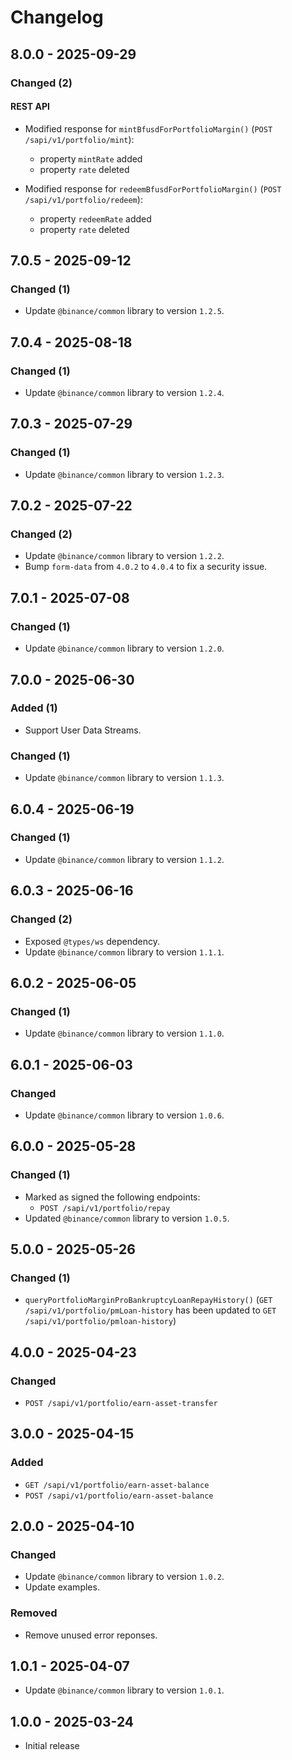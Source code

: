 # Changelog

## 8.0.0 - 2025-09-29

### Changed (2)

#### REST API

- Modified response for `mintBfusdForPortfolioMargin()` (`POST /sapi/v1/portfolio/mint`):
  - property `mintRate` added
  - property `rate` deleted

- Modified response for `redeemBfusdForPortfolioMargin()` (`POST /sapi/v1/portfolio/redeem`):
  - property `redeemRate` added
  - property `rate` deleted

## 7.0.5 - 2025-09-12

### Changed (1)

- Update `@binance/common` library to version `1.2.5`.

## 7.0.4 - 2025-08-18

### Changed (1)

- Update `@binance/common` library to version `1.2.4`.

## 7.0.3 - 2025-07-29

### Changed (1)

- Update `@binance/common` library to version `1.2.3`.

## 7.0.2 - 2025-07-22

### Changed (2)

- Update `@binance/common` library to version `1.2.2`.
- Bump `form-data` from `4.0.2` to `4.0.4` to fix a security issue.

## 7.0.1 - 2025-07-08

### Changed (1)

- Update `@binance/common` library to version `1.2.0`.

## 7.0.0 - 2025-06-30

### Added (1)

- Support User Data Streams.

### Changed (1)

- Update `@binance/common` library to version `1.1.3`.

## 6.0.4 - 2025-06-19

### Changed (1)

- Update `@binance/common` library to version `1.1.2`.

## 6.0.3 - 2025-06-16

### Changed (2)

- Exposed `@types/ws` dependency.
- Update `@binance/common` library to version `1.1.1`.

## 6.0.2 - 2025-06-05

### Changed (1)

- Update `@binance/common` library to version `1.1.0`.

## 6.0.1 - 2025-06-03

### Changed

- Update `@binance/common` library to version `1.0.6`.

## 6.0.0 - 2025-05-28

### Changed (1)

- Marked as signed the following endpoints:
  - `POST /sapi/v1/portfolio/repay`
- Updated `@binance/common` library to version `1.0.5`.

## 5.0.0 - 2025-05-26

### Changed (1)

- `queryPortfolioMarginProBankruptcyLoanRepayHistory()` (`GET /sapi/v1/portfolio/pmLoan-history` has been updated to `GET /sapi/v1/portfolio/pmloan-history`)

## 4.0.0 - 2025-04-23

### Changed

- `POST /sapi/v1/portfolio/earn-asset-transfer`

## 3.0.0 - 2025-04-15

### Added

- `GET /sapi/v1/portfolio/earn-asset-balance`
- `POST /sapi/v1/portfolio/earn-asset-balance`

## 2.0.0 - 2025-04-10

### Changed

- Update `@binance/common` library to version `1.0.2`.
- Update examples.

### Removed

- Remove unused error reponses.

## 1.0.1 - 2025-04-07

- Update `@binance/common` library to version `1.0.1`.

## 1.0.0 - 2025-03-24

- Initial release
